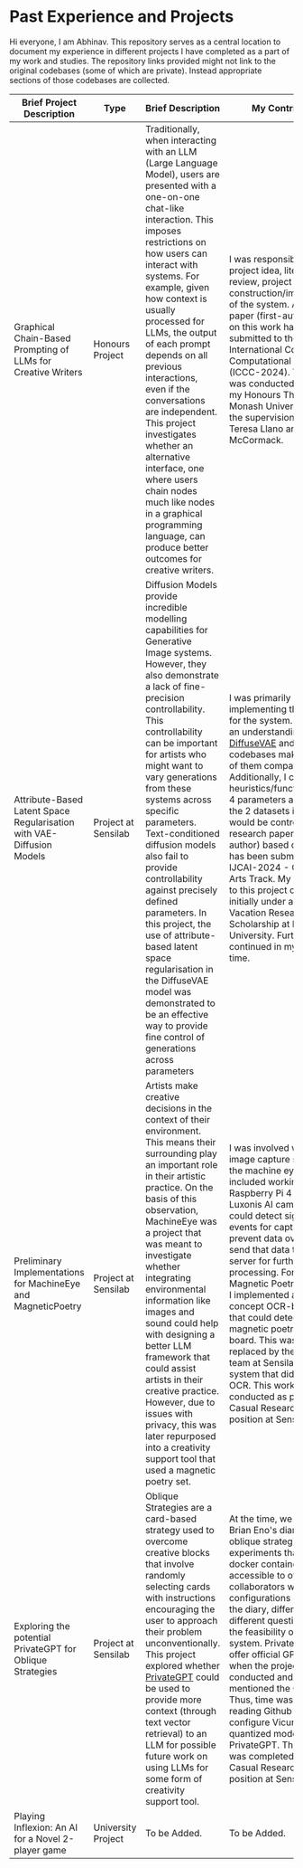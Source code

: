 # Past Experience and Projects
Hi everyone, I am Abhinav. This repository serves as a central location to document my experience in different projects I have completed as a part of my work and studies. The repository links provided might not link to the original codebases (some of which are private). Instead appropriate sections of those codebases are collected. 


| Brief Project Description                                             | Type                | Brief Description                                                                                                                                                                                                                                                                                                                                                                                                                                                                                                                                                                                                   | My Contributions                                                                                                                                                                                                                                                                                                                                                                                                                                                                                                                                                                                                                                                                       | Repository Link |
|-----------------------------------------------------------------------|---------------------|-----------------------------------------------------------------------------------------------------------------------------------------------------------------------------------------------------------------------------------------------------------------------------------------------------------------------------------------------------------------------------------------------------------------------------------------------------------------------------------------------------------------------------------------------------------------------------------------------------------------------------|----------------------------------------------------------------------------------------------------------------------------------------------------------------------------------------------------------------------------------------------------------------------------------------------------------------------------------------------------------------------------------------------------------------------------------------------------------------------------------------------------------------------------------------------------------------------------------------------------------------------------------------------------------------------------------------|-----------------|
| Graphical Chain-Based Prompting of LLMs for Creative Writers          | Honours Project     | Traditionally, when interacting with an LLM (Large Language Model), users are presented with a one-on-one chat-like interaction. This imposes restrictions on how users can interact with systems. For example, given how context is usually processed for LLMs, the output of each prompt depends on all previous interactions, even if the conversations are independent. This project investigates whether an alternative interface, one where users chain nodes much like nodes in a graphical programming language, can produce better outcomes for creative writers.                                          | I was responsible for the project idea, literature review, project plan and construction/implementation of the system. A research paper (first-author) based on this work has been submitted to the International Conference on Computational Creativity (ICCC-2024). This project was conducted as part of my Honours Thesis at Monash University under the supervision of Dr. Maria Teresa Llano and Prof. Jon McCormack.                                                                                                                                                                                                                                                            |    [CustomPromptChainsUI](https://github.com/abhinavsood2002/CustomPromptChainsUI)             |
| Attribute-Based Latent Space Regularisation with VAE-Diffusion Models | Project at Sensilab | Diffusion Models provide incredible modelling capabilities for Generative Image systems. However, they also demonstrate a lack of fine-precision controllability. This controllability can be important for artists who might want to vary generations from these systems across specific parameters. Text-conditioned diffusion models also fail to provide controllability against precisely defined parameters. In this project, the use of attribute-based latent space regularisation in the DiffuseVAE model was demonstrated to be an effective way to provide fine control of generations across parameters | I was primarily involved in implementing the codebase for the system. This required an understanding of the [DiffuseVAE](https://github.com/kpandey008/DiffuseVAE) and [AR-VAE](https://github.com/ashispati/ar-vae) codebases making key parts of them compatible. Additionally, I constructed heuristics/functions for the 4 parameters across which the 2 datasets involved would be controlled. A research paper(second-author) based on this work has been submitted to IJCAI-2024 - Creativity and Arts Track. My contribution to this project occurred initially under a Summer Vacation Research Scholarship at Monash University. Further work continued in my personal time. |                 |
| Preliminary Implementations for MachineEye and MagneticPoetry         | Project at Sensilab | Artists make creative decisions in the context of their environment. This means their surrounding play an important role in their artistic practice. On the basis of this observation, MachineEye was a project that was meant to investigate whether integrating environmental information like images and sound could help with designing a better LLM framework that could assist artists in their creative practice. However, due to issues with privacy, this was later repurposed into a creativity support tool that used a magnetic poetry set.                                                             | I was involved with the image capture system for the machine eye. This included working with a Raspberry Pi 4 with a Luxonis AI camera that could detect significant events for capture (to prevent data overflow) and send that data to a local server for further processing. For the Magnetic Poetry conversion, I implemented a proof of concept OCR-based system that could detect text from a magnetic poetry set on a board. This was later replaced by the research team at Sensilab for a system that did not require OCR. This work was conducted as part of a Casual Research Assistant position at Sensilab.                                                               |  [MachineEye and Magnetic Poetry](https://github.com/abhinavsood2002/Machine-Eye-and-Magnetic-Poetry/tree/main)               |
| Exploring the potential PrivateGPT for Oblique Strategies             | Project at Sensilab | Oblique Strategies are a card-based strategy used to overcome creative blocks that involve randomly selecting cards with instructions encouraging the user to approach their problem unconventionally. This project explored whether [PrivateGPT](https://github.com/zylon-ai/private-gpt/tree/78d1ef44adea1b72235a4cb603bbf0e4d9033d10) could be used to provide more context (through text vector retrieval) to an LLM for possible future work on using LLMs for some form of creativity support tool.                                                                                                           | At the time, we were using Brian Eno's diary to source oblique strategies. I set up experiments that ran on docker containers accessible to other collaborators with different configurations of notes from the diary, different LLMs and different questions to test the feasibility of using the system. PrivateGPT didn't offer official GPU support when the project was being conducted and only mentioned the GPT4ALL llm. Thus, time was also spent reading Github issues to configure Vicuna and other quantized models with PrivateGPT. This project was completed as part of a Casual Research Assistant position at Sensilab.                                               |                 |
| Playing Inflexion: An AI for a Novel 2-player game                    | University Project  | To be Added.                                                                                                                                                                                                                                                                                                                                                                                                                                                                                                                                                                                                        | To be Added.                                                                                                                                                                                                                                                                                                                                                                                                                                                                                                                                                                                                                                                                           |                 |
